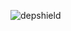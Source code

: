 ![depshield](https://14gxy2qgoj.execute-api.us-east-2.amazonaws.com/prod/badges/depshield-testing/test-project-2020041723/depshield.svg)
<!-- ![depshield](https://staging.depshield.sonatype.org/badges/depshield-testing/test-project-2020041723/depshield.svg) -->
